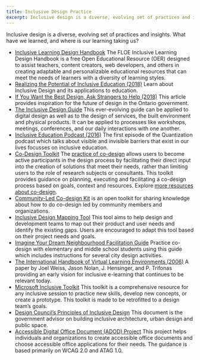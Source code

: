 ```yaml
---
title: Inclusive Design Practice
excerpt: Inclusive design is a diverse, evolving set of practices and insights.
---
```


Inclusive design is a diverse, evolving set of practices and insights. What have we learned, and where is our learning
taking us?

* [Inclusive Learning Design Handbook](https://handbook.floeproject.org/)
  The FLOE Inclusive Learning Design Handbook is a free Open Educational Resource (OER) designed to assist teachers,
  content creators, web developers, and others in creating adaptable and personalizable educational resources that can
  meet the needs of learners with a diversity of learning styles.
* [Realizing the Potential of Inclusive Education (2018)](https://openresearch.ocadu.ca/id/eprint/2193/1/Treviranus_UnitoPaper_2018.pdf)
  Learn about Inclusive Design and its applications to education.
* [If You Want the Best Design, Ask Strangers to Help (2018)](https://medium.com/ontariodigital/if-you-want-the-best-design-ask-strangers-to-help-e37bdb73567)
  This article provides inspiration for the future of design in the Ontario government.
* [The Inclusive Design Guide](https://guide.inclusivedesign.ca/)
  This ever-evolving guide can be applied to digital design as well as to the design of services, the built environment
  and physical products. It can be applied to processes like workshops, meetings, conferences, and our daily
  interactions with one another.
* [Inclusive Education Podcast (2016)](http://quantization.ca/podcast/episode-one-inclusive-education/)
  The first episode of the Quantization podcast which talks about visible and invisible barriers that exist in our lives
  focusses on inclusive education.
* [Co-Design Toolkit](https://cities.inclusivedesign.ca/resources/)
  The [practice of co-design](https://guide.inclusivedesign.ca/practices/PracticeCoDesign.html) allows users to become
  active participants in the design process by facilitating their direct input into the creation of solutions that meet
  their needs, rather than limiting users to the role of research subjects or consultants. This toolkit provides
  guidance on planning, executing and facilitating a co-design process based on goals, context and resources. Explore
  [more resources about co-design](https://wiki.fluidproject.org/display/fluid/Inclusive+Design%2C+Co-Design%2C+and+Co-Creation+Resources).
* [Community-Led Co-design Kit](https://co-design.inclusivedesign.ca/) is an open toolkit for sharing knowledge about
  how to do co-design led by community members and organizations.
* [Inclusive Design Mapping Tool](https://guide.inclusivedesign.ca/activities/inclusive-design-mapping/)
  This tool aims to help design and development teams to map out their product and user needs and identify the existing
  gaps. Users are encouraged to adapt this tool based on their project needs and goals.
* [Imagine Your Dream Neighbourhood Facilitation Guide](https://docs.google.com/document/d/1FXPRpp6oafkjaGrcbp4RcVFf3mumyk7dQorMY9_zLhc/edit)
  Practice co-design with elementary and middle school students using this guide which includes instructions for several
  city design activities.
* [The International Handbook of Virtual Learning Environments (2006)](https://pdfs.semanticscholar.org/f9bc/a101763769a22df0733bc3388bc2fa3df30c.pdf#page=494)
  A paper by Joel Weiss, Jason Nolan, J. Hensinger, and P. Trifonas providing an early vision for inclusive e-learning that continues to be relevant today.
* [Microsoft Inclusive Toolkit](https://www.microsoft.com/design/inclusive/)
  This toolkit is a comprehensive resource for any inclusive session to practice new skills, develop new concepts, or
  create a prototype. This toolkit is made to be retrofitted to a design team’s goals.
* [Design Council’s Principles of Inclusive Design](https://www.designcouncil.org.uk/sites/default/files/asset/document/the-principles-of-inclusive-design.pdf)
  This document is the government advisor on building inclusive architecture, urban design and public space.
* [Accessible Digital Office Document (ADOD) Project](https://adod.idrc.ocadu.ca/)
  This project helps individuals and organizations to create accessible office documents and choose accessible office
  applications for their needs. The guidance is based primarily on WCAG 2.0 and ATAG 1.0.
